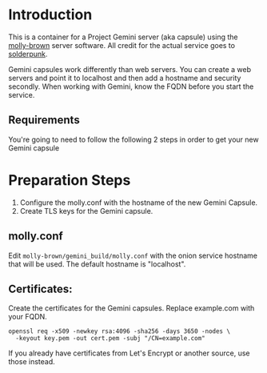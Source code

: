 # Introduction

This is a container for a Project Gemini server (aka capsule) using the [molly-brown](https://tildegit.org/solderpunk/molly-brown) server software. All credit for the actual service goes to [solderpunk](https://tildegit.org/solderpunk).

Gemini capsules work differently than web servers. You can create a web servers and point it to localhost and then add a hostname and security secondly. When working with Gemini, know the FQDN before you start the service.

## Requirements
You're going to need to follow the following 2 steps in order to get your new Gemini capsule

# Preparation Steps
1. Configure the molly.conf with the hostname of the new Gemini Capsule.
2. Create TLS keys for the Gemini capsule. 

## molly.conf

Edit `molly-brown/gemini_build/molly.conf` with the onion service hostname that will be used. The default hostname is "localhost".

## Certificates:
Create the certificates for the Gemini capsules.  Replace example.com with your FQDN.
```
openssl req -x509 -newkey rsa:4096 -sha256 -days 3650 -nodes \
  -keyout key.pem -out cert.pem -subj "/CN=example.com"
```
If you already have certificates from Let's Encrypt or another source, use those instead.
